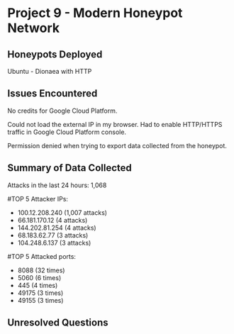 # Project 9 - Modern Honeypot Network

## Honeypots Deployed

Ubuntu - Dionaea with HTTP


## Issues Encountered

No credits for Google Cloud Platform.

Could not load the external IP in my browser. Had to enable HTTP/HTTPS traffic in Google Cloud Platform console.

Permission denied when trying to export data collected from the honeypot.


## Summary of Data Collected

Attacks in the last 24 hours: 1,068

#TOP 5 Attacker IPs:
* 100.12.208.240 (1,007 attacks)
* 66.181.170.12 (4 attacks)
* 144.202.81.254 (4 attacks)
* 68.183.62.77 (3 attacks)
* 104.248.6.137 (3 attacks)

#TOP 5 Attacked ports:
* 8088 (32 times)
* 5060 (6 times)
* 445 (4 times)
* 49175 (3 times)
* 49155 (3 times)


## Unresolved Questions

